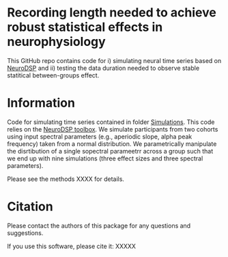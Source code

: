 # Recording length needed to achieve robust statistical effects in neurophysiology 

This GitHub repo contains code for i) simulating neural time series based on [NeuroDSP](https://neurodsp-tools.github.io/neurodsp/)  and ii) testing the data duration needed to observe stable statitical between-groups effect.


# Information

Code for simulating time series contained in folder [Simulations](../../Simulations). This code relies on the [NeuroDSP toolbox](https://neurodsp-tools.github.io/neurodsp/). We simulate participants from two cohorts using input spectral parameters (e.g., aperiodic slope, alpha peak frequency) taken from a normal distribution. We parametrically manipulate the disrtibution of a single sopectral parameetrr across a group such that we end up with nine simulations (three effect sizes and three spectral parameters). 

Please see the methods XXXX for details. 


# Citation

Please contact the authors of this package for any questions and suggestions.

If you use this software, please cite it: XXXXX




